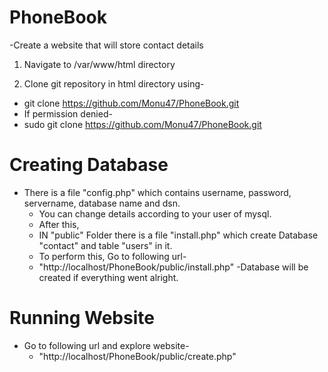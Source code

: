 # PhoneBook
-Create a website that will store contact details

1) Navigate to /var/www/html directory

2) Clone git repository in html directory using-
  - git clone https://github.com/Monu47/PhoneBook.git
  - If permission denied-
  - sudo git clone https://github.com/Monu47/PhoneBook.git

# Creating Database
- There is a file "config.php" which contains username, password, servername, database name and dsn.
  - You can change details according to your user of mysql.
  - After this,
  - IN "public" Folder there is a file "install.php" which create Database "contact" and table "users" in it.
  - To perform this, Go to following url-
   - "http://localhost/PhoneBook/public/install.php"
  -Database will be created if everything went alright.
  
 # Running Website
 - Go to following url and explore website-
   - "http://localhost/PhoneBook/public/create.php"
   


